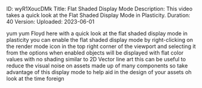 ID: wyR1XoucDMk
Title: Flat Shaded Display Mode
Description: This video takes a quick look at the Flat Shaded Display Mode in Plasticity.
Duration: 40
Version: 
Uploaded: 2023-06-01

yum yum Floyd here with a quick look at
the flat shaded display mode in
plasticity you can enable the flat
shaded display mode by right-clicking on
the render mode icon in the top right
corner of the viewport and selecting it
from the options when enabled objects
will be displayed with flat color values
with no shading similar to 2D Vector
line art this can be useful to reduce
the visual noise on assets made up of
many components so take advantage of
this display mode to help aid in the
design of your assets oh look at the
time
foreign
